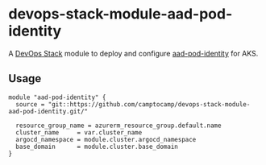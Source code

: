 # devops-stack-module-aad-pod-identity

A [DevOps Stack](https://devops-stack.io) module to deploy and configure [aad-pod-identity](https://azure.github.io/aad-pod-identity/docs/) for AKS.

## Usage

```hcl
module "aad-pod-identity" {
  source = "git::https://github.com/camptocamp/devops-stack-module-aad-pod-identity.git/"

  resource_group_name = azurerm_resource_group.default.name
  cluster_name     = var.cluster_name
  argocd_namespace = module.cluster.argocd_namespace
  base_domain      = module.cluster.base_domain
}

```
